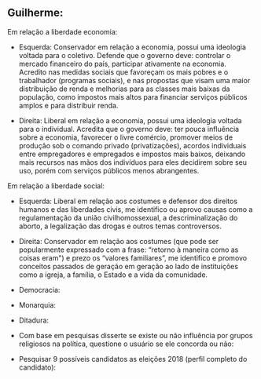 ﻿## **Guilherme**:

Em relação a liberdade economia:

* Esquerda: Conservador em relação a economia, possui uma ideologia voltada para o coletivo. Defende que o governo deve: controlar o mercado financeiro do país, participar ativamente na economia. Acredito nas medidas sociais que favoreçam os mais pobres e o trabalhador (programas sociais), e nas propostas que visam uma maior distribuição de renda e melhorias para as classes mais baixas da população, como impostos mais altos para financiar serviços públicos amplos e para distribuir renda. 

* Direita: Liberal em relação a economia, possui uma ideologia voltada para o individual. Acredita que o governo deve: ter pouca influência sobre a economia, favorecer o livre comércio, promover meios de produção sob o comando privado (privatizações), acordos individuais entre empregadores e empregados e impostos mais baixos, deixando mais recursos nas mãos dos indivíduos para eles decidirem sobre seu uso, porém com serviços públicos menos abrangentes.

Em relação a liberdade social:

* Esquerda: Liberal em relação aos costumes e defensor dos direitos humanos e das liberdades civis, me identifico ou aprovo causas como a regulamentação da união civilhomossexual, a descriminalização do aborto, a legalização das drogas e outros temas controversos.

* Direita: Conservador em relação aos costumes (que pode ser popularmente expressado com a frase: “retorno à maneira como as coisas eram") e prezo os “valores familiares”, me identifico e promovo conceitos passados de geração em geração ao lado de instituições como a igreja, a família, o Estado e a vida da comunidade. 


* Democracia:

* Monarquia:

* Ditadura:

* Com base em pesquisas disserte se existe ou não influência por grupos religiosos na política, questione o usuário se ele concorda ou não:

* Pesquisar 9 possíveis candidatos as eleições 2018 (perfil completo do candidato):